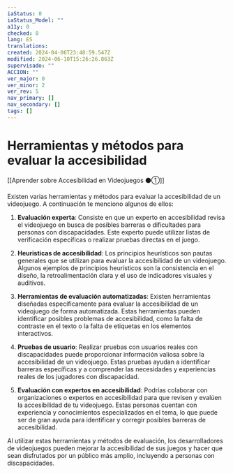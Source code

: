```yaml
---
iaStatus: 0
iaStatus_Model: ""
a11y: 0
checked: 0
lang: ES
translations: 
created: 2024-04-06T23:48:59.547Z
modified: 2024-06-10T15:26:26.863Z
supervisado: ""
ACCION: ""
ver_major: 0
ver_minor: 2
ver_rev: 5
nav_primary: []
nav_secondary: []
tags: []
---
```

# Herramientas y métodos para evaluar la accesibilidad

[[Aprender sobre Accesibilidad en Videojuegos ⚫①]]

Existen varias herramientas y métodos para evaluar la accesibilidad de un videojuego. A continuación te menciono algunos de ellos:

1. **Evaluación experta**: Consiste en que un experto en accesibilidad revisa el videojuego en busca de posibles barreras o dificultades para personas con discapacidades. Este experto puede utilizar listas de verificación específicas o realizar pruebas directas en el juego.

2. **Heuristicas de accesibilidad**: Los principios heurísticos son pautas generales que se utilizan para evaluar la accesibilidad de un videojuego. Algunos ejemplos de principios heurísticos son la consistencia en el diseño, la retroalimentación clara y el uso de indicadores visuales y auditivos.

3. **Herramientas de evaluación automatizadas**: Existen herramientas diseñadas específicamente para evaluar la accesibilidad de un videojuego de forma automatizada. Estas herramientas pueden identificar posibles problemas de accesibilidad, como la falta de contraste en el texto o la falta de etiquetas en los elementos interactivos.

4. **Pruebas de usuario**: Realizar pruebas con usuarios reales con discapacidades puede proporcionar información valiosa sobre la accesibilidad de un videojuego. Estas pruebas ayudan a identificar barreras específicas y a comprender las necesidades y experiencias reales de los jugadores con discapacidad.

5. **Evaluación con expertos en accesibilidad**: Podrías colaborar con organizaciones o expertos en accesibilidad para que revisen y evalúen la accesibilidad de tu videojuego. Estas personas cuentan con experiencia y conocimientos especializados en el tema, lo que puede ser de gran ayuda para identificar y corregir posibles barreras de accesibilidad.

Al utilizar estas herramientas y métodos de evaluación, los desarrolladores de videojuegos pueden mejorar la accesibilidad de sus juegos y hacer que sean disfrutados por un público más amplio, incluyendo a personas con discapacidades.
